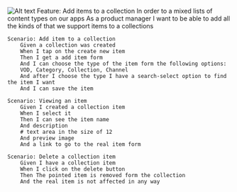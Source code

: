 ![Alt text](https://monosnap.com/image/B5LUG5GspBwjGGIZ7qB1ftQpT.png)
Feature: Add items to a collection
	In order to a mixed lists of content types on our apps
	As a product manager
	I want to be able to add all the kinds of that we support items to a collections

	Scenario: Add item to a collection 
		Given a collection was created 
		When I tap on the create new item  
		Then I get a add item form
		And I can choose the type of the item form the following options:
		VOD, Category, Collection, Channel
		And after I choose the type I have a search-select option to find the item I want
		And I can save the item

	Scenario: Viewing an item 
		Given I created a collection item 
		When I select it 
		Then I can see the item name
		And description
		# text area in the size of 12
		And preview image
		And a link to go to the real item form

	Scenario: Delete a collection item 
		Given I have a collection item 
		When I click on the delete button 
		Then The pointed item is removed form the collection
		And the real item is not affected in any way 
